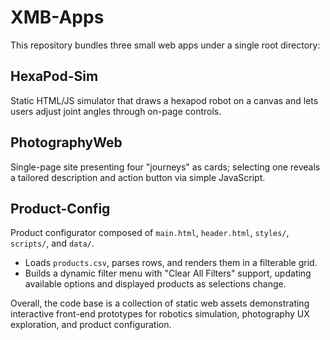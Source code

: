 # XMB-Apps

This repository bundles three small web apps under a single root directory:

## HexaPod-Sim
Static HTML/JS simulator that draws a hexapod robot on a canvas and lets users adjust joint angles through on-page controls.

## PhotographyWeb
Single-page site presenting four "journeys" as cards; selecting one reveals a tailored description and action button via simple JavaScript.

## Product-Config
Product configurator composed of `main.html`, `header.html`, `styles/`, `scripts/`, and `data/`.

- Loads `products.csv`, parses rows, and renders them in a filterable grid.
- Builds a dynamic filter menu with "Clear All Filters" support, updating available options and displayed products as selections change.

Overall, the code base is a collection of static web assets demonstrating interactive front-end prototypes for robotics simulation, photography UX exploration, and product configuration.

